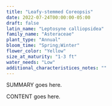 ```yaml
---
title: "Leafy-stemmed Coreopsis"
date: 2022-07-24T00:00:00-05:00
draft: false
latin_name: "Leptosyne calliopsidea"
family_name: "Asteraceae"
plant_type: "Annual"
bloom_time: "Spring;Winter"
flower_color: "Yellow"
size_at_maturity: "1-3 ft"
water_needs: "Low"
additional_characteristices_notes: ""
---
```


SUMMARY goes here.

<!--more-->

CONTENT goes here.
